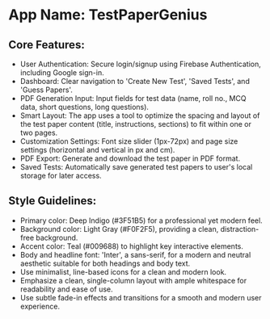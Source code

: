# **App Name**: TestPaperGenius

## Core Features:

- User Authentication: Secure login/signup using Firebase Authentication, including Google sign-in.
- Dashboard: Clear navigation to 'Create New Test', 'Saved Tests', and 'Guess Papers'.
- PDF Generation Input: Input fields for test data (name, roll no., MCQ data, short questions, long questions).
- Smart Layout: The app uses a tool to optimize the spacing and layout of the test paper content (title, instructions, sections) to fit within one or two pages.
- Customization Settings: Font size slider (1px-72px) and page size settings (horizontal and vertical in px and cm).
- PDF Export: Generate and download the test paper in PDF format.
- Saved Tests: Automatically save generated test papers to user's local storage for later access.

## Style Guidelines:

- Primary color: Deep Indigo (#3F51B5) for a professional yet modern feel.
- Background color: Light Gray (#F0F2F5), providing a clean, distraction-free background.
- Accent color: Teal (#009688) to highlight key interactive elements.
- Body and headline font: 'Inter', a sans-serif, for a modern and neutral aesthetic suitable for both headings and body text.
- Use minimalist, line-based icons for a clean and modern look.
- Emphasize a clean, single-column layout with ample whitespace for readability and ease of use.
- Use subtle fade-in effects and transitions for a smooth and modern user experience.